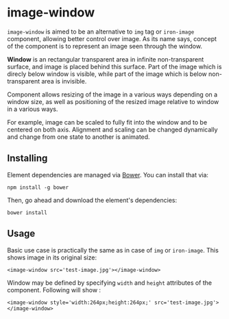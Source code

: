 # image-window

`image-window` is aimed to be an alternative to `img` tag or `iron-image` component, allowing better control over image.
As its name says, concept of the component is to represent an image seen through the window. 

**Window** is an rectangular transparent area in infinite non-transparent surface, and image is placed behind this surface.
Part of the image which is direcly below window is visible, while part of the image which is below non-transparent area is invisible.

Component allows resizing of the image in a various ways depending on a window size, as well as positioning of the resized image relative to window in a various ways.

For example, image can be scaled to fully fit into the window and to be centered on both axis.
Alignment and scaling can be changed dynamically and change from one state to another is animated.

## Installing

Element dependencies are managed via [Bower](http://bower.io/). You can
install that via:

    npm install -g bower

Then, go ahead and download the element's dependencies:

    bower install


## Usage

Basic use case is practically the same as in case of `img` or `iron-image`. This shows image in its original size:

    <image-window src='test-image.jpg'></image-window>


Window may be defined by specifying `width` and `height` attributes of the component. Following will show :

    <image-window style='width:264px;height:264px;' src='test-image.jpg'></image-window>
